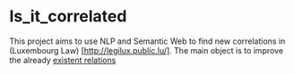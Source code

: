 # Is_it_correlated
This project aims to use NLP and Semantic Web to find new correlations in (Luxembourg Law) [http://legilux.public.lu/]. The main object is to improve the already [existent relations](http://legilux.public.lu/data-graphics/actRelationship?id=http%3a%2f%2fdata.legilux.public.lu%2feli%2fetat%2fleg%2floi%2f1992%2f07%2f21%2fn1%2fjo&excludedFilters=Th%C3%A9matiques&excludedFilters=Auteurs&excludedFilters=Sujets+principaux&excludedFilters=Sujets+secondaires&excludedFilters=Versions+linguistiques&excludedFilters=M%C3%A9morial&excludedFilters=Est+membre+de)

